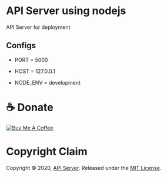# API Server using nodejs

API Server for deployment

## Configs

- PORT = 5000

- HOST = 127.0.0.1

- NODE_ENV = development

# ☕️ Donate

<a href="https://www.buymeacoffee.com/Frazile" target="_blank"><img src="https://bmc-cdn.nyc3.digitaloceanspaces.com/BMC-button-images/custom_images/orange_img.png" alt="Buy Me A Coffee" style="height: auto !important;width: auto !important;" ></a>

# Copyright Claim

Copyright © 2020, [API Server](https://github.com/FrazileDevelopers/APIServer).
Released under the [MIT License](LICENSE).

